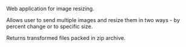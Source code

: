 Web application for image resizing.<br>

Allows user to send multiple images and resize them in two ways - by percent change or to specific size.<br>

Returns transformed files packed in zip archive.
